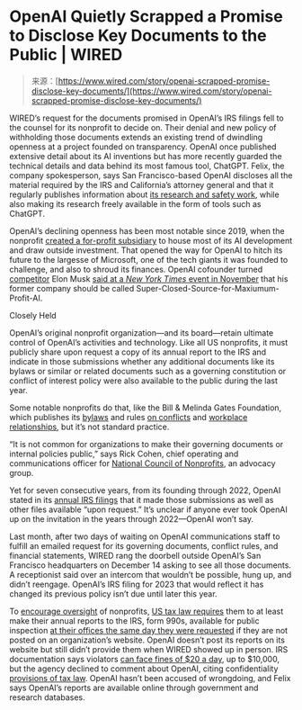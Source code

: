 <!--yml
category: 未分类
date: 2024-05-27 15:04:47
-->

# OpenAI Quietly Scrapped a Promise to Disclose Key Documents to the Public | WIRED

> 来源：[https://www.wired.com/story/openai-scrapped-promise-disclose-key-documents/](https://www.wired.com/story/openai-scrapped-promise-disclose-key-documents/)

WIRED’s request for the documents promised in OpenAI’s IRS filings fell to the counsel for its nonprofit to decide on. Their denial and new policy of withholding those documents extends an existing trend of dwindling openness at a project founded on transparency. OpenAI once published extensive detail about its AI inventions but has more recently guarded the technical details and data behind its most famous tool, ChatGPT. Felix, the company spokesperson, says San Francisco-based OpenAI discloses all the material required by the IRS and California’s attorney general and that it regularly publishes information about [its research and safety work](https://openai.com/research/weak-to-strong-generalization), while also making its research freely available in the form of tools such as ChatGPT.

OpenAI’s declining openness has been most notable since 2019, when the nonprofit [created a for-profit subsidiary](https://www.wired.com/story/compete-google-openai-seeks-investorsand-profits/) to house most of its AI development and draw outside investment. That opened the way for OpenAI to hitch its future to the largesse of Microsoft, one of the tech giants it was founded to challenge, and also to shroud its finances. OpenAI cofounder turned [competitor](https://www.wired.com/story/fast-forward-elon-musks-xai-chatgpt-hallucinating/) Elon Musk [said at a *New York Times* event in November](https://www.rev.com/transcript-editor/shared/BsSehREdKzBuHCZaWh3v15HZ6nXoc9WvTCBWBttFzNGTE_UDx9xRePx3riSr-gePRS_B_ZekP7fK0TdgmiCkAhmbAUI?loadFrom=PastedDeeplink&ts=65.37) that his former company should be called Super-Closed-Source-for-Maxiumum-Profit-AI.

Closely Held

OpenAI’s original nonprofit organization—and its board—retain ultimate control of OpenAI’s activities and technology. Like all US nonprofits, it must publicly share upon request a copy of its annual report to the IRS and indicate in those submissions whether any additional documents like its bylaws or similar or related documents such as a governing constitution or conflict of interest policy were also available to the public during the last year.

Some notable nonprofits do that, like the Bill & Melinda Gates Foundation, which publishes its [bylaws](https://docs.gatesfoundation.org/documents/bill_and_melinda_gates_foundation_board_governing_principles.pdf) and rules [on conflicts](https://docs.gatesfoundation.org/Documents/conflict_of_interest_policy.pdf) and [workplace relationships](https://docs.gatesfoundation.org/documents/personal-relationships-policy.pdf), but it’s not standard practice.

“It is not common for organizations to make their governing documents or internal policies public,” says Rick Cohen, chief operating and communications officer for [National Council of Nonprofits](https://www.councilofnonprofits.org/), an advocacy group.

Yet for seven consecutive years, from its founding through 2022, OpenAI stated in its [annual IRS filings](https://projects.propublica.org/nonprofits/organizations/810861541) that it made those submissions as well as other files available “upon request.” It’s unclear if anyone ever took OpenAI up on the invitation in the years through 2022—OpenAI won’t say.

Last month, after two days of waiting on OpenAI communications staff to fulfill an emailed request for its governing documents, conflict rules, and financial statements, WIRED rang the doorbell outside OpenAI’s San Francisco headquarters on December 14 asking to see all those documents. A receptionist said over an intercom that wouldn’t be possible, hung up, and didn’t reengage. OpenAI’s IRS filing for 2023 that would reflect it has changed its previous policy isn’t due until later this year.

To [encourage oversight](https://www.irs.gov/charities-non-profits/form-990-resources-and-tools) of nonprofits, [US tax law requires](https://www.irs.gov/charities-non-profits/exempt-organization-public-disclosure-and-availability-requirements) them to at least make their annual reports to the IRS, form 990s, available for public inspection [at their offices the same day they were requested](https://www.irs.gov/charities-non-profits/public-disclosure-and-availability-of-exempt-organizations-returns-and-applications-disclosures-required) if they are not posted on an organization’s website. OpenAI doesn’t post its reports on its website but still didn’t provide them when WIRED showed up in person. IRS documentation says violators [can face fines of $20 a day](https://www.irs.gov/charities-non-profits/public-disclosure-and-availability-of-exempt-organizations-returns-and-applications-penalties-for-noncompliance), up to $10,000, but the agency declined to comment about OpenAI, citing confidentiality [provisions of tax law](https://www.law.cornell.edu/uscode/text/26/6103). OpenAI hasn’t been accused of wrongdoing, and Felix says OpenAI’s reports are available online through government and research databases.